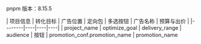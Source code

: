 ###

pnpm 版本：8.15.5

| 项目信息  | 转化目标  | 广告位置 | 定向包 | 多选按钮 | 广告名称 | 预算与出价 |
|--------|----|----|----|
| project_name  | optimize_goal | delivery_range | audience | 按钮 | promotion_conf.promotion_name |  promotion_name
